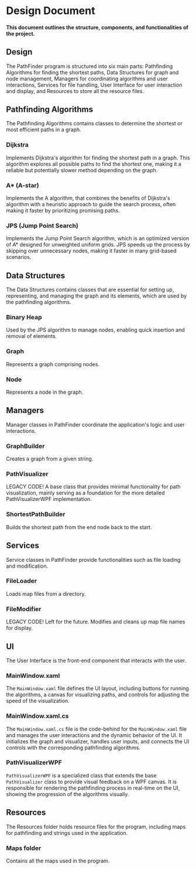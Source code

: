 # Design Document
#### This document outlines the structure, components, and functionalities of the project. 

## **Design**
The PathFinder program is structured into six main parts: Pathfinding Algorithms for finding the shortest paths, Data Structures for graph and node management, Managers for coordinating algorithms and user interactions, Services for file handling, User Interface for user interaction and display, and Resources to store all the resource files.

## **Pathfinding Algorithms**
The Pathfinding Algorithms contains classes to determine the shortest or most efficient paths in a graph.

### **Dijkstra**
Implements Dijkstra's algorithm for finding the shortest path in a graph. This algorithm explores all possible paths to find the shortest one, making it a reliable but potentially slower method depending on the graph.

### **A\* (A-star)**
Implements the A algorithm, that combines the benefits of Dijkstra's algorithm with a heuristic approach to guide the search process, often making it faster by prioritizing promising paths.

### **JPS (Jump Point Search)**
Implements the Jump Point Search algorithm, which is an optimized version of A* designed for unweighted uniform grids. JPS speeds up the process by skipping over unnecessary nodes, making it faster in many grid-based scenarios.

## **Data Structures**
The Data Structures contains classes that are essential for setting up, representing, and managing the graph and its elements, which are used by the pathfinding algorithms.

### **Binary Heap**
Used by the JPS algorithm to manage nodes, enabling quick insertion and removal of elements.

### **Graph**
Represents a graph comprising nodes.

### **Node**
Represents a node in the graph.

## **Managers**
Manager classes in PathFinder coordinate the application's logic and user interactions.

### **GraphBuilder**
Creates a graph from a given string.

### **PathVisualizer**
LEGACY CODE! A base class that provides minimal functionality for path visualization, mainly serving as a foundation for the more detailed PathVisualizerWPF implementation.

### **ShortestPathBuilder**
Builds the shortest path from the end node back to the start.

## **Services**
Service classes in PathFinder provide functionalities such as file loading and modification.

### **FileLoader**
Loads map files from a directory.

### **FileModifier**
LEGACY CODE! Left for the future. Modifies and cleans up map file names for display.

## **UI**
The User Interface is the front-end component that interacts with the user.

### **MainWindow.xaml**
The `MainWindow.xaml` file defines the UI layout, including buttons for running the algorithms, a canvas for visualizing paths, and controls for adjusting the speed of the visualization.

### **MainWindow.xaml.cs**
The `MainWindow.xaml.cs` file is the code-behind for the `MainWindow.xaml` file and manages the user interactions and the dynamic behavior of the UI. It initializes the graph and visualizer, handles user inputs, and connects the UI controls with the corresponding pathfinding algorithms.

### **PathVisualizerWPF**
`PathVisualizerWPF` is a specialized class that extends the base `PathVisualizer` class to provide visual feedback on a WPF canvas. It is responsible for rendering the pathfinding process in real-time on the UI, showing the progression of the algorithms visually.

## **Resources**
The Resources folder holds resource files for the program, including maps for pathfinding and strings used in the application.

### **Maps folder**
Contains all the maps used in the program.
